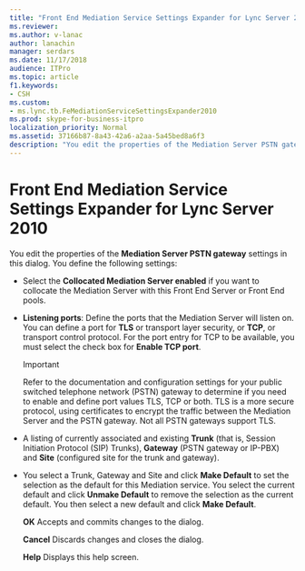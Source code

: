```yaml
---
title: "Front End Mediation Service Settings Expander for Lync Server 2010"
ms.reviewer: 
ms.author: v-lanac
author: lanachin
manager: serdars
ms.date: 11/17/2018
audience: ITPro
ms.topic: article
f1.keywords:
- CSH
ms.custom:
- ms.lync.tb.FeMediationServiceSettingsExpander2010
ms.prod: skype-for-business-itpro
localization_priority: Normal
ms.assetid: 37166b87-8a43-42a6-a2aa-5a45bed8a6f3
description: "You edit the properties of the Mediation Server PSTN gateway settings in this dialog. You define the following settings:"
---
```


# Front End Mediation Service Settings Expander for Lync Server 2010
 
You edit the properties of the **Mediation Server PSTN gateway** settings in this dialog. You define the following settings:
  
- Select the **Collocated Mediation Server enabled** if you want to collocate the Mediation Server with this Front End Server or Front End pools.
    
- **Listening ports**: Define the ports that the Mediation Server will listen on. You can define a port for **TLS** or transport layer security, or **TCP**, or transport control protocol. For the port entry for TCP to be available, you must select the check box for **Enable TCP port**. 
    
    > [!IMPORTANT]
    > Refer to the documentation and configuration settings for your public switched telephone network (PSTN) gateway to determine if you need to enable and define port values TLS, TCP or both. TLS is a more secure protocol, using certificates to encrypt the traffic between the Mediation Server and the PSTN gateway. Not all PSTN gateways support TLS. 
  
- A listing of currently associated and existing **Trunk** (that is, Session Initiation Protocol (SIP) Trunks), **Gateway** (PSTN gateway or IP-PBX) and **Site** (configured site for the trunk and gateway).
    
- You select a Trunk, Gateway and Site and click **Make Default** to set the selection as the default for this Mediation service. You select the current default and click **Unmake Default** to remove the selection as the current default. You then select a new default and click **Make Default**.
    
  **OK** Accepts and commits changes to the dialog.
  
  **Cancel** Discards changes and closes the dialog.
  
  **Help** Displays this help screen.
  

